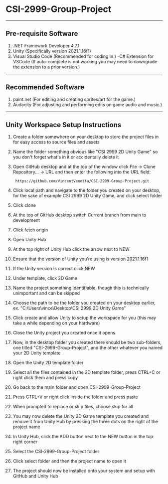 # CSI-2999-Group-Project
----------------------
Pre-requisite Software
----------------------
1. .NET Framework Developer 4.7.1
2. Unity (Specifically version 2021.1.16f1)
3. Visual Studio Code (Recommended for coding in.)
    -C# Extension for VSCode (If auto-complete is not working you may need to downgrade the extension to a prior version.)

----------------------
Recommended Software
----------------------
1. paint.net (For editing and creating sprites/art for the game.)
2. Audacity (For adjusting and performing edits on game audio and music.)

----------------------------------
Unity Workspace Setup Instructions
----------------------------------

1. Create a folder somewhere on your desktop to store the project files in for easy access to source files and assets

2. Name the folder something obvious like "CSI 2999 2D Unity Game" so you don't forget what's in it or accidentally delete it

3. Open GitHub desktop and at the top of the window click File -> Clone Repository... -> URL and then enter the following into the URL field:

        https://github.com/VincentVenetta/CSI-2999-Group-Project.git

4. Click local path and navigate to the folder you created on your desktop, for the sake of example CSI 2999 2D Unity Game, and click select folder

5. Click clone

6. At the top of GitHub desktop switch Current branch from main to development

7. Click fetch origin

8. Open Unity Hub

9. At the top right of Unity Hub click the arrow next to NEW

10. Ensure that the version of Unity you're using is version 2021.1.16f1

11. If the Unity version is correct click NEW

12. Under template, click 2D Game

13. Name the project something identifiable, though this is technically unimportant and can be skipped

14. Choose the path to be the folder you created on your desktop earlier, ex. "C:\Users\vince\Desktop\CSI 2999 2D Unity Game"

15. Click create and allow Unity to setup the workspace for you (this may take a while depending on your hardware)

16. Close the Unity project you created once it opens

17. Now, in the desktop folder you created there should be two sub-folders, one titled "CSI-2999-Group-Project", and the other whatever you named your 2D Unity template

18. Open the Unity 2D template folder

19. Select all the files contained in the 2D template folder, press CTRL+C or right click them and press copy

20. Go back to the main folder and open CSI-2999-Group-Project

21. Press CTRL+V or right click inside the folder and press paste

22. When prompted to replace or skip files, choose skip for all

23. You may now delete the Unity 2D Game template you created and remove it from Unity Hub by pressing the three dots on the right of the project name

24. In Unity Hub, click the ADD button next to the NEW button in the top right corner

25. Select the CSI-2999-Group-Project folder

26. Click select folder and then the project name to open it

27. The project should now be installed onto your system and setup with GitHub and Unity Hub
